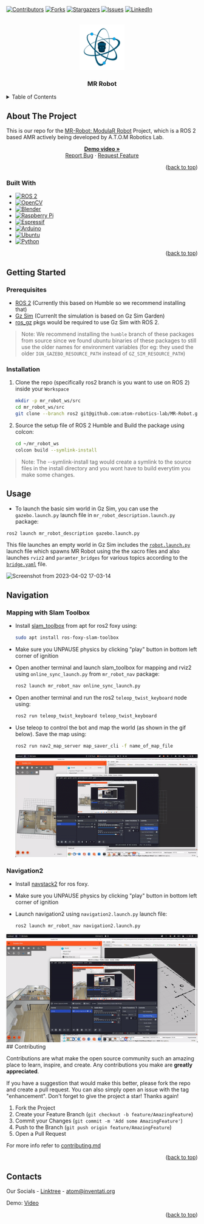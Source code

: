 <!-- Improved compatibility of back to top link: See: https://github.com/othneildrew/Best-README-Template/pull/73 -->
<a name="readme-top"></a>
<!--
*** Thanks for checking out the Best-README-Template. If you have a suggestion
*** that would make this better, please fork the repo and create a pull request
*** or simply open an issue with the tag "enhancement".
*** Don't forget to give the project a star!
*** Thanks again! Now go create something AMAZING! :D
-->



<!-- PROJECT SHIELDS -->
<!--
*** I'm using markdown "reference style" links for readability.
*** Reference links are enclosed in brackets [ ] instead of parentheses ( ).
*** See the bottom of this document for the declaration of the reference variables
*** for contributors-url, forks-url, etc. This is an optional, concise syntax you may use.
*** https://www.markdownguide.org/basic-syntax/#reference-style-links
-->
[![Contributors][contributors-shield]][contributors-url]
[![Forks][forks-shield]][forks-url]
[![Stargazers][stars-shield]][stars-url]
[![Issues][issues-shield]][issues-url]
[![LinkedIn][linkedin-shield]][linkedin-url]



<!-- PROJECT LOGO -->
<br />
<div align="center">
  <a href="https://github.com/atom-robotics-lab/assets/blob/main/logo_1.png?raw=true">
    <img src="https://github.com/atom-robotics-lab/assets/blob/main/logo_1.png?raw=true" alt="Logo" width="120" height="120">
  </a>

<h3 align="center">MR Robot</h3>
</div>


<!-- TABLE OF CONTENTS -->
<details>
  <summary>Table of Contents</summary>
  <ol>
    <li>
      <a href="#about-the-project">About The Project</a>
      <ul>
        <li><a href="#built-with">Built With</a></li>
      </ul>
    </li>
    <li>
      <a href="#getting-started">Getting Started</a>
      <ul>
        <li><a href="#prerequisites">Prerequisites</a></li>
        <li><a href="#installation">Installation</a></li>
      </ul>
    </li>
    <li><a href="#usage">Usage</a></li>
    <li><a href="#roadmap">Roadmap</a></li>
    <li><a href="#contributing">Contributing</a></li>
    <li><a href="#contact">Contact</a></li>
    <li><a href="#acknowledgments">Acknowledgments</a></li>
  </ol>
</details>



<!-- ABOUT THE PROJECT -->
## About The Project

This is our repo for the <a href="https://github.com/atom-robotics-lab/MR-Robot">MR-Robot: ModulaR Robot</a> Project, which is a ROS 2 based AMR actively being developed by A.T.O.M Robotics Lab.   
<p align="center">
    <a href=""><strong>Demo video »</strong></a>
    <br />
    <a href="https://github.com/atom-robotics-lab/MR-Robot/issues/new?labels=bug&assignees=jasmeet0915,Kartik9250,insaaniManav,namikxgithub">Report Bug</a>
    ·
    <a href="https://github.com/atom-robotics-lab/MR-Robot/issues/new?labels=enhancement&assignees=jasmeet0915,Kartik9250,namikxgithub">Request Feature</a>
  </p>
<p align="right">(<a href="#readme-top">back to top</a>)</p>

### Built With

* [![ROS 2](https://img.shields.io/badge/ros-%230A0FF9.svg?style=for-the-badge&logo=ros&logoColor=white)](https://www.sphinx-docs.org)
* [![OpenCV](https://img.shields.io/badge/opencv-%23white.svg?style=for-the-badge&logo=opencv&logoColor=white)](https://opencv.org/)
* [![Blender](https://img.shields.io/badge/blender-%23F5792A.svg?style=for-the-badge&logo=blender&logoColor=white)](https://www.blender.org/)
* [![Raspberry Pi](https://img.shields.io/badge/-RaspberryPi-C51A4A?style=for-the-badge&logo=Raspberry-Pi)](https://www.raspberrypi.org/)
* [![Espressif](https://img.shields.io/badge/espressif-E7352C?style=for-the-badge&logo=espressif&logoColor=white)](https://www.espressif.com/)
* [![Arduino](https://img.shields.io/badge/Arduino-00979D?style=for-the-badge&logo=Arduino&logoColor=white)](https://www.arduino.cc/)
* [![Ubuntu](https://img.shields.io/badge/Ubuntu-E95420?style=for-the-badge&logo=ubuntu&logoColor=white)](https://ubuntu.com/)
* [![Python](https://img.shields.io/badge/Python-3776AB?style=for-the-badge&logo=python&logoColor=white)](https://www.python.org/)

<p align="right">(<a href="#readme-top">back to top</a>)</p>



<!-- GETTING STARTED -->
## Getting Started

### Prerequisites

* [ROS 2](https://docs.ros.org/en/humble/index.html) (Currently this based on Humble so we recommend installing that)
* [Gz Sim](https://gazebosim.org/docs) (Currenlt the simulation is based on Gz Sim Garden)
* [ros_gz](https://github.com/gazebosim/ros_gz/tree/humble) pkgs would be required to use Gz Sim with ROS 2. 

> Note: We recommend installing the `humble` branch of these packages from source since we found ubuntu binaries of these packages to still use the older names for environment variables (for eg: they used the older `IGN_GAZEBO_RESOURCE_PATH` instead of `GZ_SIM_RESOURCE_PATH`)

### Installation

1. Clone the repo (specifically ros2 branch is you want to use on ROS 2) inside your `Workspace`
   ```sh
   mkdir -p mr_robot_ws/src
   cd mr_robot_ws/src
   git clone --branch ros2 git@github.com:atom-robotics-lab/MR-Robot.git
   ```
2. Source the setup file of ROS 2 Humble and Build the package using colcon:
   ```sh
   cd ~/mr_robot_ws
   colcon build --symlink-install
   ```
> Note: The --symlink-install tag would create a symlink to the source files in the install directory and you wont have to build everytim you make some changes.


<!-- USAGE EXAMPLES -->
## Usage
 * To launch the basic sim world in Gz Sim, you can use the `gazebo.launch.py` launch file in `mr_robot_description.launch.py` package:
 ```bash
 ros2 launch mr_robot_description gazebo.launch.py
 ```
 
 This file launches an empty world in Gz Sim includes the [`robot.launch.py`](https://github.com/atom-robotics-lab/MR-Robot/blob/ros2/mr_robot_description/launch/robot.launch.py) launch file which spawns MR Robot using the the xacro files and also launches `rviz2` and `paramter_bridges` for various topics according to the [`bridge.yaml`](https://github.com/atom-robotics-lab/MR-Robot/blob/ros2/mr_robot_description/config/bridge.yaml) file.
 
![Screenshot from 2023-04-02 17-03-14](https://user-images.githubusercontent.com/23265149/229350481-d145bc9b-6e34-48f1-9de6-067c818278f2.png)

## Navigation

### Mapping with Slam Toolbox
  * Install [slam_toolbox](https://github.com/SteveMacenski/slam_toolbox) from apt for ros2 foxy using:
    ```bash
    sudo apt install ros-foxy-slam-toolbox
    ```
  * Make sure you UNPAUSE physics by clicking "play" button in bottom left corner of ignition

 * Open another terminal and launch slam_toolbox for mapping and rviz2 using `online_sync_launch.py` from `mr_robot_nav` package:
   ```bash
   ros2 launch mr_robot_nav online_sync_launch.py
   ```
 * Open another terminal and run the ros2 `teleop_twist_keyboard` node using:
   ```bash
   ros2 run teleop_twist_keyboard teleop_twist_keyboard
   ```
 * Use teleop to control the bot and map the world (as shown in the gif below). Save the map using:
   ```bash
   ros2 run nav2_map_server map_saver_cli -f name_of_map_file
   ```
   <img src="images/map.gif" />

### Navigation2
 * Install [navstack2](https://navigation.ros.org/build_instructions/index.html) for ros foxy.

 * Make sure you UNPAUSE physics by clicking "play" button in bottom left corner of ignition

 * Launch navigation2 using `navigation2.launch.py` launch file:
   ```bash
   ros2 launch mr_robot_nav navigation2.launch.py
   ```

  <img src="images/nav.gif"/>
<!-- CONTRIBUTING -->
## Contributing

Contributions are what make the open source community such an amazing place to learn, inspire, and create. Any contributions you make are **greatly appreciated**.

If you have a suggestion that would make this better, please fork the repo and create a pull request. You can also simply open an issue with the tag "enhancement".
Don't forget to give the project a star! Thanks again!

1. Fork the Project
2. Create your Feature Branch (`git checkout -b feature/AmazingFeature`)
3. Commit your Changes (`git commit -m 'Add some AmazingFeature'`)
4. Push to the Branch (`git push origin feature/AmazingFeature`)
5. Open a Pull Request

For more info refer to [contributing.md](https://github.com/atom-robotics-lab/MR-Robot/blob/main/contributing.md)
<p align="right">(<a href="#readme-top">back to top</a>)</p>



<!-- CONTACTS -->
## Contacts

Our Socials - [Linktree](https://linktr.ee/atomlabs) - atom@inventati.org

Demo: [Video]("")

<p align="right">(<a href="#readme-top">back to top</a>)</p>


<!-- MARKDOWN LINKS & IMAGES -->
<!-- https://www.markdownguide.org/basic-syntax/#reference-style-links -->
[contributors-shield]: https://img.shields.io/github/contributors/atom-robotics-lab/MR-Robot.svg?style=for-the-badge
[contributors-url]: https://github.com/atom-robotics-lab/MR-Robot/graphs/contributors
[forks-shield]: https://img.shields.io/github/forks/atom-robotics-lab/MR-Robot.svg?style=for-the-badge
[forks-url]: https://github.com/atom-robotics-lab/wiki/network/members
[stars-shield]: https://img.shields.io/github/stars/atom-robotics-lab/MR-Robot.svg?style=for-the-badge
[stars-url]: https://github.com/atom-robotics-lab/wiki/stargazers
[issues-shield]: https://img.shields.io/github/issues/atom-robotics-lab/MR-Robot.svg?style=for-the-badge
[issues-url]: https://github.com/atom-robotics-lab/MR-Robot/issues
[linkedin-shield]: https://img.shields.io/badge/-LinkedIn-black.svg?style=for-the-badge&logo=linkedin&colorB=555
[linkedin-url]: https://www.linkedin.com/company/a-t-o-m-robotics-lab/
